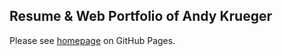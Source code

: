 ## Resume & Web Portfolio of Andy Krueger

Please see
<a href='https://akrueg.github.io/portfolio/' target='_blank'>homepage</a>
on GitHub Pages.
